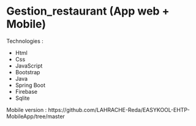# Gestion_restaurant (App web + Mobile)
Technologies :
<ul>
  <li>Html</li>
  <li>Css</li>
  <li>JavaScript</li>
  <li>Bootstrap</li>
  <li>Java</li>
  <li>Spring Boot</li>
  <li>Firebase</li>
  <li>Sqlite</li>
</ul>
Mobile version : https://github.com/LAHRACHE-Reda/EASYKOOL-EHTP-MobileApp/tree/master
